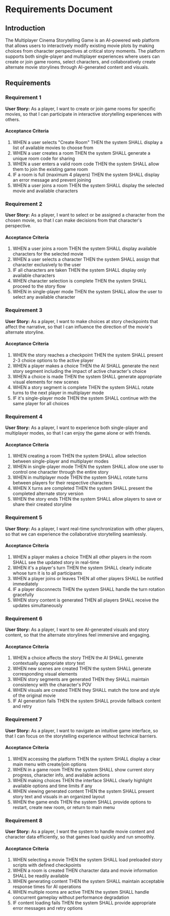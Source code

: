# Requirements Document

## Introduction

The Multiplayer Cinema Storytelling Game is an AI-powered web platform that allows users to interactively modify existing movie plots by making choices from character perspectives at critical story moments. The platform supports both single-player and multiplayer experiences where users can create or join game rooms, select characters, and collaboratively create alternate movie storylines through AI-generated content and visuals.

## Requirements

### Requirement 1

**User Story:** As a player, I want to create or join game rooms for specific movies, so that I can participate in interactive storytelling experiences with others.

#### Acceptance Criteria

1. WHEN a user selects "Create Room" THEN the system SHALL display a list of available movies to choose from
2. WHEN a user creates a room THEN the system SHALL generate a unique room code for sharing
3. WHEN a user enters a valid room code THEN the system SHALL allow them to join the existing game room
4. IF a room is full (maximum 4 players) THEN the system SHALL display an error message and prevent joining
5. WHEN a user joins a room THEN the system SHALL display the selected movie and available characters

### Requirement 2

**User Story:** As a player, I want to select or be assigned a character from the chosen movie, so that I can make decisions from that character's perspective.

#### Acceptance Criteria

1. WHEN a user joins a room THEN the system SHALL display available characters for the selected movie
2. WHEN a user selects a character THEN the system SHALL assign that character exclusively to the user
3. IF all characters are taken THEN the system SHALL display only available characters
4. WHEN character selection is complete THEN the system SHALL proceed to the story flow
5. WHEN in single-player mode THEN the system SHALL allow the user to select any available character

### Requirement 3

**User Story:** As a player, I want to make choices at story checkpoints that affect the narrative, so that I can influence the direction of the movie's alternate storyline.

#### Acceptance Criteria

1. WHEN the story reaches a checkpoint THEN the system SHALL present 2-3 choice options to the active player
2. WHEN a player makes a choice THEN the AI SHALL generate the next story segment including the impact of active character's choice
3. WHEN a choice is made THEN the system SHALL generate appropriate visual elements for new scenes
4. WHEN a story segment is complete THEN the system SHALL rotate turns to the next player in multiplayer mode
5. IF it's single-player mode THEN the system SHALL continue with the same player for all choices

### Requirement 4

**User Story:** As a player, I want to experience both single-player and multiplayer modes, so that I can enjoy the game alone or with friends.

#### Acceptance Criteria

1. WHEN creating a room THEN the system SHALL allow selection between single-player and multiplayer modes
2. WHEN in single-player mode THEN the system SHALL allow one user to control one character through the entire story
3. WHEN in multiplayer mode THEN the system SHALL rotate turns between players for their respective characters
4. WHEN X turns are completed THEN the system SHALL present the completed alternate story version
5. WHEN the story ends THEN the system SHALL allow players to save or share their created storyline

### Requirement 5

**User Story:** As a player, I want real-time synchronization with other players, so that we can experience the collaborative storytelling seamlessly.

#### Acceptance Criteria

1. WHEN a player makes a choice THEN all other players in the room SHALL see the updated story in real-time
2. WHEN it's a player's turn THEN the system SHALL clearly indicate whose turn it is to all participants
3. WHEN a player joins or leaves THEN all other players SHALL be notified immediately
4. IF a player disconnects THEN the system SHALL handle the turn rotation gracefully
5. WHEN story content is generated THEN all players SHALL receive the updates simultaneously

### Requirement 6

**User Story:** As a player, I want to see AI-generated visuals and story content, so that the alternate storylines feel immersive and engaging.

#### Acceptance Criteria

1. WHEN a choice affects the story THEN the AI SHALL generate contextually appropriate story text
2. WHEN new scenes are created THEN the system SHALL generate corresponding visual elements
3. WHEN story segments are generated THEN they SHALL maintain consistency with the character's POV
4. WHEN visuals are created THEN they SHALL match the tone and style of the original movie
5. IF AI generation fails THEN the system SHALL provide fallback content and retry

### Requirement 7

**User Story:** As a player, I want to navigate an intuitive game interface, so that I can focus on the storytelling experience without technical barriers.

#### Acceptance Criteria

1. WHEN accessing the platform THEN the system SHALL display a clear main menu with create/join options
2. WHEN in a game room THEN the system SHALL show current story progress, character info, and available actions
3. WHEN making choices THEN the interface SHALL clearly highlight available options and time limits if any
4. WHEN viewing generated content THEN the system SHALL present story text and visuals in an organized layout
5. WHEN the game ends THEN the system SHALL provide options to restart, create new room, or return to main menu

### Requirement 8

**User Story:** As a player, I want the system to handle movie content and character data efficiently, so that games load quickly and run smoothly.

#### Acceptance Criteria

1. WHEN selecting a movie THEN the system SHALL load preloaded story scripts with defined checkpoints
2. WHEN a room is created THEN character data and movie information SHALL be readily available
3. WHEN generating content THEN the system SHALL maintain acceptable response times for AI operations
4. WHEN multiple rooms are active THEN the system SHALL handle concurrent gameplay without performance degradation
5. IF content loading fails THEN the system SHALL provide appropriate error messages and retry options